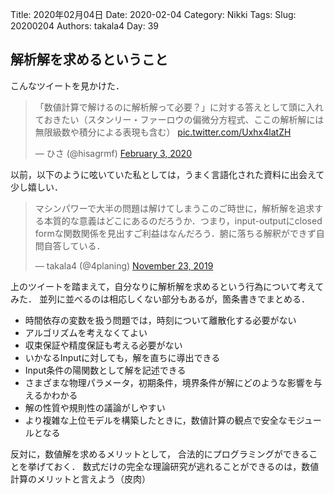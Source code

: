 ﻿Title: 2020年02月04日
Date: 2020-02-04
Category: Nikki
Tags: 
Slug: 20200204
Authors: takala4
Day: 39


## 解析解を求めるということ

こんなツイートを見かけた．

<blockquote class="twitter-tweet"><p lang="ja" dir="ltr">「数値計算で解けるのに解析解って必要？」に対する答えとして頭に入れておきたい（スタンリー・ファーロウの偏微分方程式、ここの解析解には無限級数や積分による表現も含む） <a href="https://t.co/Uxhx4latZH">pic.twitter.com/Uxhx4latZH</a></p>&mdash; ひさ (@hisagrmf) <a href="https://twitter.com/hisagrmf/status/1224322630112538624?ref_src=twsrc%5Etfw">February 3, 2020</a></blockquote> <script async src="https://platform.twitter.com/widgets.js" charset="utf-8"></script>


以前，以下のように呟いていた私としては，うまく言語化された資料に出会えて少し嬉しい．


<blockquote class="twitter-tweet"><p lang="ja" dir="ltr">マシンパワーで大半の問題は解けてしまうこのご時世に，解析解を追求する本質的な意義はどこにあるのだろうか．つまり，input-outputにclosed formな関数関係を見出すご利益はなんだろう．腑に落ちる解釈ができず自問自答している．</p>&mdash; takala4 (@4planing) <a href="https://twitter.com/4planing/status/1198253556471484416?ref_src=twsrc%5Etfw">November 23, 2019</a></blockquote> <script async src="https://platform.twitter.com/widgets.js" charset="utf-8"></script>



上のツイートを踏まえて，自分なりに解析解を求めるという行為について考えてみた．
並列に並べるのは相応しくない部分もあるが，箇条書きでまとめる．


* 時間依存の変数を扱う問題では，時刻について離散化する必要がない
* アルゴリズムを考えなくてよい
* 収束保証や精度保証も考える必要がない
* いかなるInputに対しても，解を直ちに導出できる
* Input条件の陽関数として解を記述できる
* さまざまな物理パラメータ，初期条件，境界条件が解にどのような影響を与えるかわかる
* 解の性質や規則性の議論がしやすい
* より複雑な上位モデルを構築したときに，数値計算の観点で安全なモジュールとなる


反対に，数値解を求めるメリットとして，
合法的にプログラミングができることを挙げておく．
数式だけの完全な理論研究が逃れることができるのは，数値計算のメリットと言えよう（皮肉）